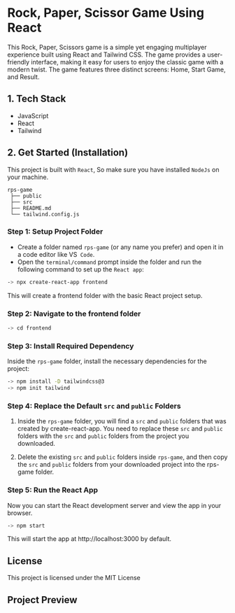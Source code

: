 # Rock, Paper, Scissor Game Using React

This Rock, Paper, Scissors game is a simple yet engaging multiplayer experience built using React and Tailwind CSS. The game provides a user-friendly interface, making it easy for users to enjoy the classic game with a modern twist. The game features three distinct screens: Home, Start Game, and Result.

## 1. Tech Stack
- JavaScript
- React
- Tailwind

## 2. Get Started (Installation)
This project is built with `React`, So make sure you have installed `NodeJs` on your machine.

```
rps-game
 ├── public
 ├── src
 ├── README.md
 └── tailwind.config.js
```

### Step 1: Setup Project Folder
- Create a folder named `rps-game` (or any name you prefer) and open it in a code editor like VS` Code`.
- Open the `terminal/command` prompt inside the folder and run the following command to set up the `React app`:
```bash
-> npx create-react-app frontend
``` 
This will create a frontend folder with the basic React project setup.

### Step 2: Navigate to the frontend folder
```bash
-> cd frontend
```
### Step 3: Install Required Dependency
Inside the `rps-game` folder, install the necessary dependencies for the project:
```bash
-> npm install -D tailwindcss@3
-> npm init tailwind
```

### Step 4: Replace the Default `src` and `public` Folders
1. Inside the `rps-game` folder, you will find a `src` and `public` folders that was created by create-react-app. You need to replace these `src` and `public` folders with the `src` and `public` folders from the project you downloaded.

2. Delete the existing `src` and `public` folders inside `rps-game`, and then copy the `src` and `public` folders from your downloaded project into the rps-game folder.

### Step 5: Run the React App
Now you can start the React development server and view the app in your browser.
```bash
-> npm start
```
This will start the app at http://localhost:3000 by default.

## License

This project is licensed under the MIT License

## Project Preview